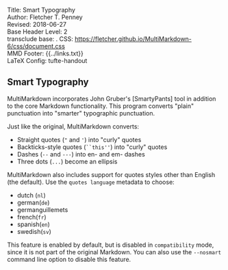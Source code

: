Title:	Smart Typography  
Author:	Fletcher T. Penney  
Revised:	2018-06-27  
Base Header Level:	2  
transclude base:	.
CSS:	https://fletcher.github.io/MultiMarkdown-6/css/document.css  
MMD Footer:	{{../links.txt}}  
LaTeX Config:	tufte-handout  


## Smart Typography ##

MultiMarkdown incorporates John Gruber's [SmartyPants] tool in addition to the core Markdown functionality.  This program converts "plain" punctuation into "smarter" typographic punctuation.

Just like the original, MultiMarkdown converts:

* Straight quotes (`"` and `'`) into "curly" quotes 
* Backticks-style quotes (` ``this'' `) into "curly" quotes
* Dashes (`--` and `---`) into en- and em- dashes
* Three dots (`...`) become an ellipsis

MultiMarkdown also includes support for quotes styles other than English (the default).  Use the `quotes language` metadata to choose:

* dutch (`nl`)
* german(`de`)
* germanguillemets
* french(`fr`)
* spanish(`en`)
* swedish(`sv`)

This feature is enabled by default, but is disabled in `compatibility` mode, since it is not part of the original Markdown.  You can also use the `--nosmart` command line option to disable this feature.